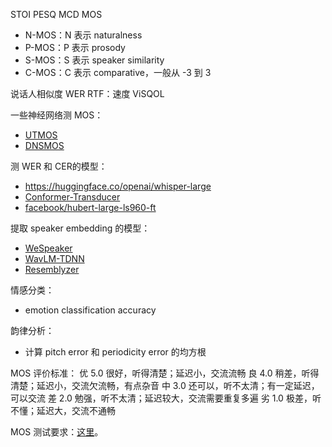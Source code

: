 
STOI
PESQ
MCD
MOS
+ N-MOS：N 表示 naturalness
+ P-MOS：P 表示 prosody
+ S-MOS：S 表示 speaker similarity
+ C-MOS：C 表示 comparative，一般从 -3 到 3

说话人相似度
WER
RTF：速度
ViSQOL

一些神经网络测 MOS：
+ [UTMOS](https://github.com/tarepan/SpeechMOS)
+ [DNSMOS](https://github.com/microsoft/DNS-Challenge/tree/master/DNSMOS)

测 WER 和 CER的模型：
+ https://huggingface.co/openai/whisper-large
+ [Conformer-Transducer](https://huggingface.co/nvidia/stt_en_conformer_transducer_xlarge)
+ [facebook/hubert-large-ls960-ft](https://huggingface.co/facebook/hubert-large-ls960-ft)

提取 speaker embedding 的模型：
+ [WeSpeaker](https://github.com/wenet-e2e/wespeaker)
+ [WavLM-TDNN](https://github.com/microsoft/UniSpeech/tree/main/downstreams/speaker_verification#pre-trained-models)
+ [Resemblyzer](https://github.com/resemble-ai/Resemblyzer)

情感分类：
+ emotion classification accuracy

韵律分析：
+ 计算 pitch error 和 periodicity error 的均方根

MOS 评价标准：
优 5.0 很好，听得清楚；延迟小，交流流畅
良 4.0 稍差，听得清楚；延迟小，交流欠流畅，有点杂音
中 3.0 还可以，听不太清；有一定延迟，可以交流
差 2.0 勉强，听不太清；延迟较大，交流需要重复多遍
劣 1.0 极差，听不懂；延迟大，交流不通畅

MOS 测试要求：[这里](https://wespeech.github.io/awesome-tts/tts-wiki/%E5%B9%B3%E5%9D%87%E6%84%8F%E8%A7%81%E5%BE%97%E5%88%86%E7%9A%84%E6%B5%8B%E8%AF%84%E8%A6%81%E6%B1%82%E4%B8%8E%E6%96%B9%E6%B3%95/)。